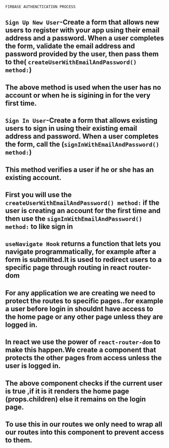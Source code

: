 `FIRBASE AUTHENCTICATION PROCESS`

## `Sign Up New User`-Create a form that allows new users to register with your app using their email address and a password. When a user completes the form, validate the email address and password provided by the user, then pass them to the( `createUserWithEmailAndPassword() method:`)

## The above method is used when the user has no account or when he is sigining in for the very first time.

## `Sign In User`-Create a form that allows existing users to sign in using their existing email address and password. When a user completes the form, call the (`signInWithEmailAndPassword() method:`)

## This method verifies a user if he or she has an existing account.

## First you will use the `createUserWithEmailAndPassword() method:` if the user is creating an account for the first time and then use the `signInWithEmailAndPassword() method:` to like sign in

## `useNavigate Hook` returns a function that lets you navigate programmatically, for example after a form is submitted.It is used to redirect users to a specific page through routing in react router-dom

<!--
import { useNavigate } from "react-router-dom";
const Login = () => {

  const formSubmitHandler = (event) => {
    signInWithEmailAndPassword(auth, enteredEmail, enteredPassword)
      .then((userCredential) => {
        // Signed in
        const user = userCredential.user;
        console.log(user);

        navigate("/"); //navigates to the home page
        // ...
      })
      .catch((error) => {
        setError(error);
        // ..
      });
      }

}
export default login;
 -->

## For any application we are creating we need to protect the routes to specific pages..for example a user before login in shouldnt have access to the home page or any other page unless they are logged in.

## In react we use the power of `react-router-dom` to make this happen.We create a component that protects the other pages from access unless the user is logged in.

<!--

import React, { Fragment } from "react";
import { Navigate } from "react-router-dom";

const RequireAuth = (props) => {
  // protecting routes
  const currentUser = false;

  return (
    <Fragment>
      {currentUser ? props.children : <Navigate to="/login" />}
    </Fragment>
  );
};

export default RequireAuth;

 -->

## The above component checks if the current user is true ,if it is it renders the home page (props.children) else it remains on the login page.

## To use this in our routes we only need to wrap all our routes into this component to prevent access to them.

<!--
import { BrowserRouter, Route, Routes } from "react-router-dom";
import RequireAuth from "./Components/AuthRoute/RequireAuth";

const App=()=>{

return (
<BrowserRouter>
        <Routes>
          <Route path="/">
            <Route
              index
              element={
                <RequireAuth>
                  <Home />
                </RequireAuth>
              }
            />
            <Route/>
             <Routes/>
            <BrowserRouter/>
             )

            }

  export default App;

 -->

